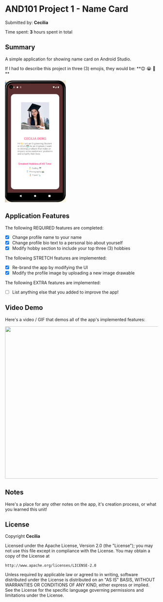 # AND101 Project 1 - Name Card

Submitted by: **Cecilia**

Time spent: **3** hours spent in total

## Summary
A simple application for showing name card on Android Studio.

If I had to describe this project in three (3) emojis, they would be: **😊 😭 🥳 **

<img src='https://github.com/YingluDeng/AND101_proj1_NameCard/blob/main/%20demo_pic.png' width="200" height="400" title='Demo Pic' width='' alt='Demo Pic' />

## Application Features

<!-- (This is a comment) Please be sure to change the [ ] to [x] for any features you completed.  If a feature is not checked [x], you might miss the points for that item! -->

The following REQUIRED features are completed:

- [x] Change profile name to your name
- [x] Change profile bio text to a personal bio about yourself
- [x] Modify hobby section to include your top three (3) hobbies

The following STRETCH features are implemented:

- [x] Re-brand the app by modifying the UI
- [x] Modify the profile image by uploading a new image drawable

The following EXTRA features are implemented:

- [ ] List anything else that you added to improve the app!

## Video Demo
Here's a video / GIF that demos all of the app's implemented features:

<a href="https://www.loom.com/share/f409eb41c3e349579369cfd058fae1e1">
    <img width="800" height="500" src="https://cdn.loom.com/sessions/thumbnails/f409eb41c3e349579369cfd058fae1e1-1677709621771-with-play.gif">
  </a>

## Notes

Here's a place for any other notes on the app, it's creation process, or what you learned this unit!

## License

Copyright **Cecilia**

Licensed under the Apache License, Version 2.0 (the "License");
you may not use this file except in compliance with the License.
You may obtain a copy of the License at

    http://www.apache.org/licenses/LICENSE-2.0

Unless required by applicable law or agreed to in writing, software
distributed under the License is distributed on an "AS IS" BASIS,
WITHOUT WARRANTIES OR CONDITIONS OF ANY KIND, either express or implied.
See the License for the specific language governing permissions and
limitations under the License.
